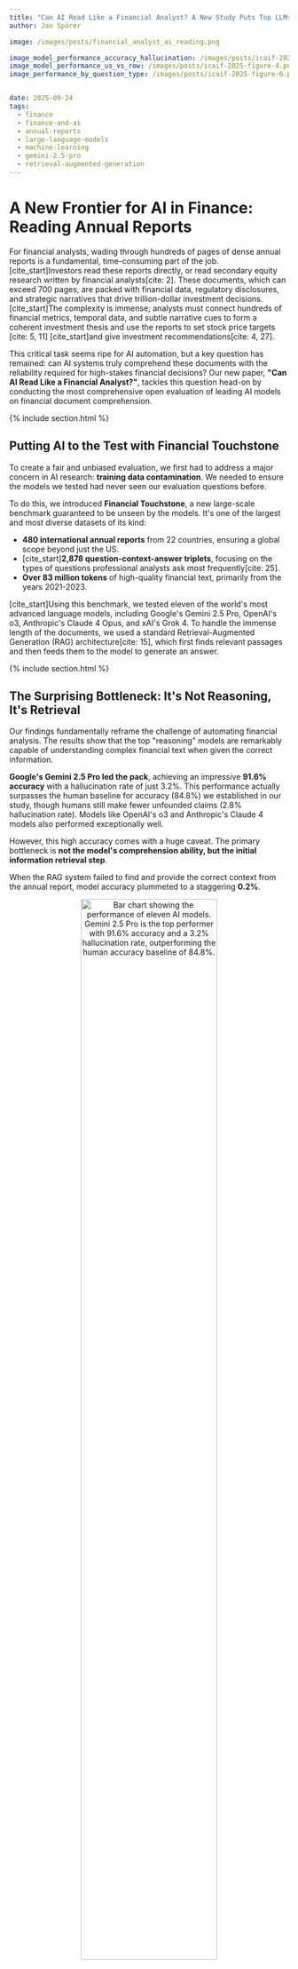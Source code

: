 ```yaml
---
title: "Can AI Read Like a Financial Analyst? A New Study Puts Top LLMs to the Test"
author: Jan Spörer

image: /images/posts/financial_analyst_ai_reading.png

image_model_performance_accuracy_hallucination: /images/posts/icaif-2025-figure-3.png
image_model_performance_us_vs_row: /images/posts/icaif-2025-figure-4.png
image_performance_by_question_type: /images/posts/icaif-2025-figure-6.png


date: 2025-09-24
tags:
  - finance
  - finance-and-ai
  - annual-reports
  - large-language-models
  - machine-learning
  - gemini-2.5-pro
  - retrieval-augmented-generation
---
```


# A New Frontier for AI in Finance: Reading Annual Reports

For financial analysts, wading through hundreds of pages of dense annual reports is a fundamental, time-consuming part of the job. [cite_start]Investors read these reports directly, or read secondary equity research written by financial analysts[cite: 2]. These documents, which can exceed 700 pages, are packed with financial data, regulatory disclosures, and strategic narratives that drive trillion-dollar investment decisions. [cite_start]The complexity is immense; analysts must connect hundreds of financial metrics, temporal data, and subtle narrative cues to form a coherent investment thesis and use the reports to set stock price targets [cite: 5, 11] [cite_start]and give investment recommendations[cite: 4, 27].

This critical task seems ripe for AI automation, but a key question has remained: can AI systems truly comprehend these documents with the reliability required for high-stakes financial decisions? Our new paper, **"Can AI Read Like a Financial Analyst?"**, tackles this question head-on by conducting the most comprehensive open evaluation of leading AI models on financial document comprehension.

{% include section.html %}
## Putting AI to the Test with Financial Touchstone

To create a fair and unbiased evaluation, we first had to address a major concern in AI research: **training data contamination**. We needed to ensure the models we tested had never seen our evaluation questions before.

To do this, we introduced **Financial Touchstone**, a new large-scale benchmark guaranteed to be unseen by the models. It's one of the largest and most diverse datasets of its kind:
* **480 international annual reports** from 22 countries, ensuring a global scope beyond just the US.
* [cite_start]**2,878 question-context-answer triplets**, focusing on the types of questions professional analysts ask most frequently[cite: 25].
* **Over 83 million tokens** of high-quality financial text, primarily from the years 2021-2023.

[cite_start]Using this benchmark, we tested eleven of the world's most advanced language models, including Google's Gemini 2.5 Pro, OpenAI's o3, Anthropic's Claude 4 Opus, and xAI's Grok 4. To handle the immense length of the documents, we used a standard Retrieval-Augmented Generation (RAG) architecture[cite: 15], which first finds relevant passages and then feeds them to the model to generate an answer.

{% include section.html %}
## The Surprising Bottleneck: It's Not Reasoning, It's Retrieval

Our findings fundamentally reframe the challenge of automating financial analysis. The results show that the top "reasoning" models are remarkably capable of understanding complex financial text when given the correct information.

**Google's Gemini 2.5 Pro led the pack**, achieving an impressive **91.6% accuracy** with a hallucination rate of just 3.2%. This performance actually surpasses the human baseline for accuracy (84.8%) we established in our study, though humans still make fewer unfounded claims (2.8% hallucination rate). Models like OpenAI's o3 and Anthropic's Claude 4 models also performed exceptionally well.

However, this high accuracy comes with a huge caveat. The primary bottleneck is **not the model's comprehension ability, but the initial information retrieval step**.

When the RAG system failed to find and provide the correct context from the annual report, model accuracy plummeted to a staggering **0.2%**.

<div style="text-align: center;">
  <img src="{{ page.image_model_performance_accuracy_hallucination }}" alt="Bar chart showing the performance of eleven AI models. Gemini 2.5 Pro is the top performer with 91.6% accuracy and a 3.2% hallucination rate, outperforming the human accuracy baseline of 84.8%." style="width: 70%; height: auto;">
  <p style="text-align: center;">
    <sup>Model Performance (Excluding Retriever Errors). Top reasoning models like Gemini 2.5 Pro achieve accuracy surpassing the human baseline when provided with the correct context.</sup>
  </p>
</div>

[cite_start]Our failure analysis revealed that a shocking **two-thirds (66.5%) of all errors stemmed from the retriever** failing to find the "needle in the haystack"[cite: 21]. In contrast, true model comprehension errors accounted for only 3% of failures. This demonstrates that future progress hinges more on solving the challenge of targeted information retrieval than on incremental improvements in model reasoning alone.

<div style="text-align: center;">
  <img src="{{ page.image_performance_by_question_type }}" alt="Stacked bar chart showing that retriever errors are the dominant cause of failure, especially for questions about 'key financials'." style="width: 60%; height: auto;">
  <p style="text-align: center;">
    <sup>Failure analysis by question type. The retriever struggles most with broad questions like "key financials," where information is often scattered across many pages.</sup>
  </p>
</div>

{% include section.html %}
## Key Insights and Future Directions

Our study provides a clear roadmap for the future of AI in financial analysis.

<ul>
  <li>
    <b>Retrieval is the new frontier.</b> The central challenge isn't asking "Can AI read?" but rather, "Can AI find what it needs to read?". [cite_start]Building better retrievers—perhaps using advanced methods like GraphRAG [cite: 12]—is the most critical next step.
  </li>
  <li>
    <b>Reasoning models are essential.</b> There is a significant performance gap between "reasoning" and "non-reasoning" models. The top models deliver a 15+ percentage point uplift in accuracy and are far better at avoiding hallucinations, making them a prerequisite for reliable financial tools.
  </li>
   <li>
    <b>Model ensembling shows promise.</b> We found very low agreement between the different top models. This suggests that production systems could achieve higher reliability by combining the outputs of several diverse models, such as an ensemble of Gemini 2.5 Pro, OpenAI's o3, and Anthropic's Claude Sonnet 4.
  </li>
</ul>

{% include section.html %}
## Conclusion

So, can AI read like a financial analyst? Our research provides a qualified **"yes"**—but only if it's given the right pages. The reasoning capabilities of today's frontier models are largely sufficient for the task.

The evidence is clear: the most direct path to unlocking the next generation of AI in finance is to solve the fundamental challenge of information retrieval. [cite_start]With the accuracy and reliability demonstrated by the top models, AI is poised to enhance trust and transparency in equity research, helping to address long-standing issues of analyst bias and conflicts of interest[cite: 20].

To accelerate this effort, we are making the complete Financial Touchstone dataset, evaluation framework, and source code publicly available upon publication.

{% include section.html %}
## Link to the Paper

{% include citation.html lookup="Can Al Read Like a Financial Analyst? A Financial Touchstone for Frontier Language Models Such as Gemini 2.5 Pro, 03, and Grok 4 on Long-Context Annual Report Comprehension" style="rich" %}

{% include section.html %}
## References

[2] Asquith, P., Mikhail, M., & Au, A. (2005). Information Content of Equity Analyst Reports. *Journal of Financial Economics*, 75(2), 245-282.

[4] Barber, B., Lehavy, R., McNichols, M., & Trueman, B. (2001). Can Investors Profit From the Prophets? Security Analyst Recommendations and Stock Returns. *The Journal of Finance*, 56(2), 531-563.

[5] Bonini, S., Zanetti, L., Bianchini, R., & Salvi, A. (2010). Target Price Accuracy in Equity Research. *Journal of Business Finance & Accounting*, 37(9-10), 1177-1217.

[11] Gleason, C., Johnson, B., & Li, H. (2013). Valuation Model Use and the Price Target Performance of Sell-Side Equity Analysts. *Contemporary Accounting Research*, 30(1), 80-115.

[12] Han, H., Shomer, H., Wang, Y., Lei, Y., Guo, K., Hua, Z., Long, B., Liu, H., & Tang, J. (2025). RAG vs. GraphRAG: A Systematic Evaluation and Key Insights. *arXiv*.

[15] Lewis, P., Perez, E., Piktus, A., Petroni, F., Karpukhin, V., Goyal, N., Küttler, H., Lewis, M., Yih, W.-T., Rocktäschel, T., Riedel, S., & Kiela, D. (2020). Retrieval-Augmented Generation for Knowledge-Intensive NLP Tasks. *Advances in Neural Information Processing Systems (NIPS)*, 33, 9459-9474.

[20] Michaely, R., & Womack, K. (1999). Conflict of Interest and the Credibility of Underwriter Analyst Recommendations. *The Review of Financial Studies*, 12(4), 653-686.

[21] Nelson, E., Kollias, G., Das, P., Chaudhury, S., & Dan, S. (2024). Needle in the Haystack for Memory Based Large Language Models. *ICML 2024 Workshop-Next Generation of Sequence Modeling Architectures*.

[25] Pop, A., & Spörer, J. (2025). Identification of the Most Frequently Asked Questions in Financial Analyst Reports to Automate Equity Research Using Llama 3 and GPT-4. *IEEE Swiss Data Science Conference (SDS)*.

[27] Womack, K. (1996). Do Brokerage Analysts' Recommendations Have Investment Value? *The Journal of Finance*, 51(1), 137-167.